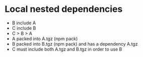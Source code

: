 Local nested dependencies
=====
* B include A
* C include B
* C > B > A
* A packed into A.tgz (npm pack)
* B packed into B.tgz (npm pack) and has a dependency A.tgz
* C must include both A.tgz and B.tgz in order to use B
